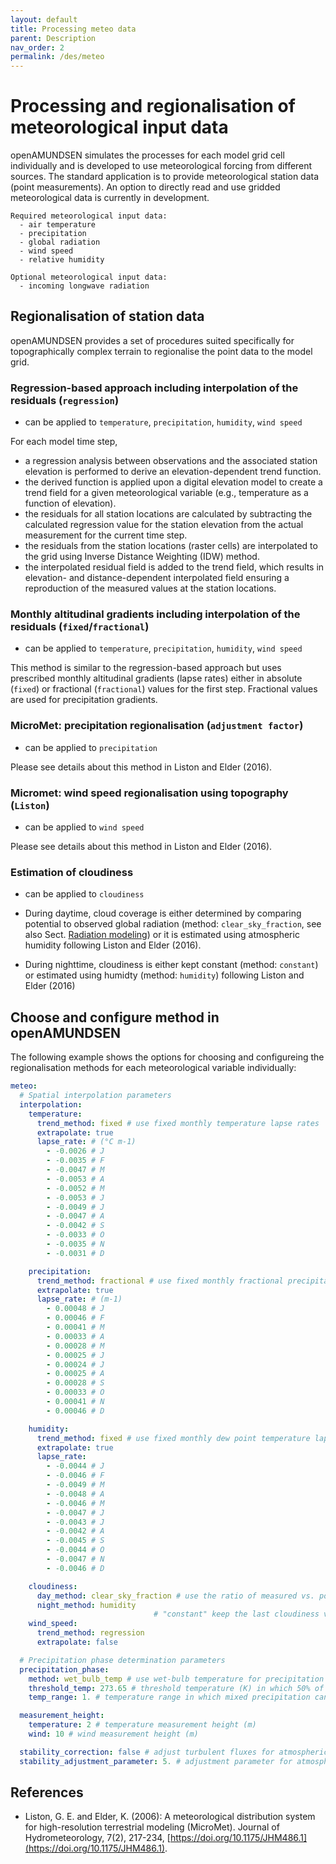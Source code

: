 ```yaml
---
layout: default
title: Processing meteo data
parent: Description
nav_order: 2
permalink: /des/meteo
---
```


# Processing and regionalisation of meteorological input data

openAMUNDSEN simulates the processes for each model grid cell individually and is developed to use meteorological forcing from different sources. The standard application is to provide meteorological station data (point measurements). An option to directly read and use gridded meteorological data is currently in development.

    Required meteorological input data:
      - air temperature
      - precipitation
      - global radiation
      - wind speed
      - relative humidity

    Optional meteorological input data:
      - incoming longwave radiation

## Regionalisation of station data

openAMUNDSEN provides a set of procedures suited specifically for topographically complex terrain to regionalise the point data to the model grid.


### Regression-based approach including interpolation of the residuals (`regression`)

- can be applied to `temperature`, `precipitation`, `humidity`, `wind speed`

For each model time step,
- a regression analysis between observations and the associated station elevation is performed to derive an elevation-dependent trend function.
- the derived function is applied upon a digital elevation model to create a trend field for a given meteorological variable (e.g., temperature as a function of elevation).
- the residuals for all station locations are calculated by subtracting the calculated regression value for the station elevation from the actual measurement for the current time step.
- the residuals from the station locations (raster cells) are interpolated to the grid using Inverse Distance Weighting (IDW) method.
- the interpolated residual field is added to the trend field, which results in elevation- and distance-dependent interpolated field ensuring a reproduction of the measured values at the station locations.




### Monthly altitudinal gradients including interpolation of the residuals (`fixed`/`fractional`)

- can be applied to `temperature`, `precipitation`, `humidity`, `wind speed`

This method is similar to the regression-based approach but uses prescribed monthly altitudinal gradients (lapse rates) either in absolute (`fixed`) or fractional (`fractional`) values for the first step. Fractional values are used for precipitation gradients.


### MicroMet: precipitation regionalisation (`adjustment factor`)

- can be applied to `precipitation`

Please see details about this method in Liston and Elder (2016).

### Micromet: wind speed regionalisation using topography (`Liston`)

- can be applied to `wind speed`

Please see details about this method in Liston and Elder (2016).

### Estimation of cloudiness

- can be applied to `cloudiness`

- During daytime, cloud coverage is either determined by comparing potential to observed global radiation (method: `clear_sky_fraction`, see also Sect. [Radiation modeling](/des/radiation)) or it is estimated using atmospheric humidity following Liston and Elder (2016).

- During nighttime, cloudiness is either kept constant (method: `constant`) or estimated using humidty (method: `humidity`) following Liston and Elder (2016)


## Choose and configure method in openAMUNDSEN

The following example shows the options for choosing and configureing the regionalisation methods for each meteorological variable individually:

```yaml
meteo:
  # Spatial interpolation parameters
  interpolation:
    temperature:
      trend_method: fixed # use fixed monthly temperature lapse rates
      extrapolate: true
      lapse_rate: # (°C m-1)
        - -0.0026 # J
        - -0.0035 # F
        - -0.0047 # M
        - -0.0053 # A
        - -0.0052 # M
        - -0.0053 # J
        - -0.0049 # J
        - -0.0047 # A
        - -0.0042 # S
        - -0.0033 # O
        - -0.0035 # N
        - -0.0031 # D

    precipitation:
      trend_method: fractional # use fixed monthly fractional precipitation gradients
      extrapolate: true
      lapse_rate: # (m-1)
        - 0.00048 # J
        - 0.00046 # F
        - 0.00041 # M
        - 0.00033 # A
        - 0.00028 # M
        - 0.00025 # J
        - 0.00024 # J
        - 0.00025 # A
        - 0.00028 # S
        - 0.00033 # O
        - 0.00041 # N
        - 0.00046 # D

    humidity:
      trend_method: fixed # use fixed monthly dew point temperature lapse rates
      extrapolate: true
      lapse_rate:
        - -0.0044 # J
        - -0.0046 # F
        - -0.0049 # M
        - -0.0048 # A
        - -0.0046 # M
        - -0.0047 # J
        - -0.0043 # J
        - -0.0042 # A
        - -0.0045 # S
        - -0.0044 # O
        - -0.0047 # N
        - -0.0046 # D

    cloudiness:
      day_method: clear_sky_fraction # use the ratio of measured vs. potential shortwave radiation to calculate cloudiness
      night_method: humidity
                                # "constant" keep the last cloudiness value of the day during nighttime
    wind_speed:
      trend_method: regression
      extrapolate: false

  # Precipitation phase determination parameters
  precipitation_phase:
    method: wet_bulb_temp # use wet-bulb temperature for precipitation phase determination
    threshold_temp: 273.65 # threshold temperature (K) in which 50% of precipitation falls as snow
    temp_range: 1. # temperature range in which mixed precipitation can occur

  measurement_height:
    temperature: 2 # temperature measurement height (m)
    wind: 10 # wind measurement height (m)

  stability_correction: false # adjust turbulent fluxes for atmospheric stability
  stability_adjustment_parameter: 5. # adjustment parameter for atmospheric stability correction
```

## References

- Liston, G. E. and Elder, K. (2006): A meteorological distribution system for high-resolution terrestrial modeling (MicroMet). Journal of Hydrometeorology, 7(2), 217-234, [https://doi.org/10.1175/JHM486.1](https://doi.org/10.1175/JHM486.1).
